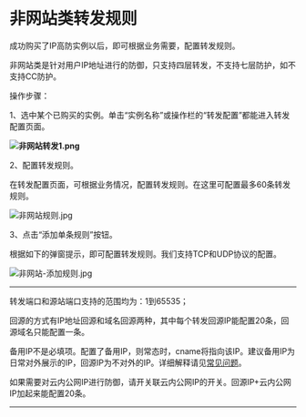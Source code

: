 # **非网站类转发规则**

成功购买了IP高防实例以后，即可根据业务需要，配置转发规则。

非网站类是针对用户IP地址进行的防御，只支持四层转发，不支持七层防护，如不支持CC防护。

操作步骤：

1、选中某个已购买的实例。单击“实例名称”或操作栏的“转发配置”都能进入转发配置页面。

**![非网站转发1.png](https://img1.jcloudcs.com/cms/7339bd6d-1b1a-4f5b-bad4-8c6b598a144a20180322103315.png)**

2、配置转发规则。

在转发配置页面，可根据业务情况，配置转发规则。在这里可配置最多60条转发规则。

![非网站规则.jpg](https://img1.jcloudcs.com/cms/ebfaf09a-7a32-44dd-9f45-9db6351a8b3c20180601110553.jpg)

3、点击“添加单条规则”按钮。

根据如下的弹窗提示，即可配置转发规则。我们支持TCP和UDP协议的配置。

![非网站-添加规则.jpg](https://img1.jcloudcs.com/cms/967056a9-4365-40b6-8e43-a580508a9b3720180601110648.jpg)

****

转发端口和源站端口支持的范围均为：1到65535；

回源的方式有IP地址回源和域名回源两种，其中每个转发回源IP能配置20条，回源域名只能配置一条。

备用IP不是必填项。配置了备用IP，则常态时，cname将指向该IP。建议备用IP为日常对外展示的IP，回源IP为不对外的IP。详细解释请见[常见问题](https://www.jdcloud.com/help/detail/1784/isCatalog/1 "常见问题")。

如果需要对云内公网IP进行防御，请开关联云内公网IP的开关。回源IP+云内公网IP加起来能配置20条。

****